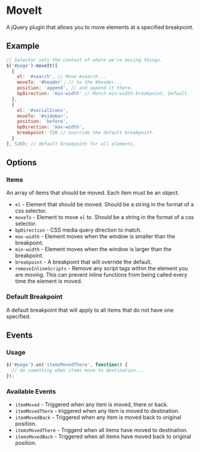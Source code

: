 # MoveIt

A jQuery plugin that allows you to move elements at a specified breakpoint. 

## Example

```javascript
// Selector sets the context of where we're moving things.
$('#page').moveIt([
  {
    el: '#search', // Move #search...
    moveTo: '#header', // to the #header...
    position: 'append', // and append it there. 
    bpDirection: 'min-width' // Match min-width breakpoint. Default.
  },
  {
    el: '#socialIcons',
    moveTo: '#sidebar',
    position: 'before',
    bpDirection: 'max-width',
    breakpoint: 720 // override the default breakpoint.
  }
], 520); // default breakpoint for all elements.
```

## Options 

### Items 

An array of items that should be moved. Each item must be an object. 

- `el` - Element that should be moved. Should be a string in the format of a css selector.
- `moveTo` - Element to move `el` to. Should be a string in the format of a css selector.
- `bpDirection` - CSS media query direction to match.
 - `max-width` - Element moves when the window is smaller than the breakpoint.
 - `min-width` - Element moves when the window is larger than the breakpoint.
- `breakpoint` - A breakpoint that will override the default.
- `removeInlineScripts` - Remove any script tags within the element you are moving. This can prevent inline functions from being called every time the element is moved.

### Default Breakpoint

A default breakpoint that will apply to all items that do not have one specified.

## Events

### Usage 

```javascript
$('#page').on('itemsMovedThere', function() {
  // do something when items move to destination...
});
```

### Available Events

- `itemMoved` - Triggered when any item is moved, there or back.
- `itemMovedThere` - triggered when any item is moved to destination.
- `itemMovedBack` - Triggered when any item is moved back to original position.
- `itemsMovedThere` - Triggerd when all items have moved to destination.
- `itemsMovedBack` - Triggered when all items have moved back to original position.




